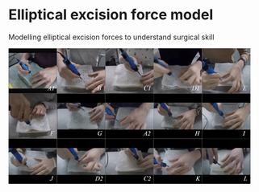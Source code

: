 # Elliptical excision force model
Modelling elliptical excision forces to understand surgical skill

![alt text](https://github.com/straizys/elliptical-excision-force-model/blob/main/experiment.gif)
